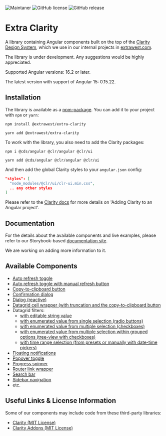 ![Maintaner](https://img.shields.io/badge/maintainer-extrawest.com-blue)
![GitHub license](https://img.shields.io/github/license/Naereen/StrapDown.js.svg)
![GitHub release](https://img.shields.io/github/package-json/v/extrawest/extra-clarity?filename=projects%2Fextra-clarity%2Fpackage.json)

# Extra Clarity

A library containing Angular components built on the top of the [Clarity Design System](https://clarity.design/),
which we use in our internal projects in [extrawest.com](https://extrawest.com).

The library is under development. Any suggestions would be highly appreciated.

Supported Angular versions: 16.2 or later.

The latest version with support of Angular 15: 0.15.22.

## Installation

The library is available as a [npm-package](https://www.npmjs.com/package/@extrawest/extra-clarity).
You can add it to your project with `npm` or `yarn`:

```shell
npm install @extrawest/extra-clarity

yarn add @extrawest/extra-clarity
```

To work with the library, you also need to add the Clarity packages:

```shell
npm i @cds/angular @clr/angular @clr/ui

yarn add @cds/angular @clr/angular @clr/ui
```

And then add the global Clarity styles to your `angular.json` config:

```json
"styles": [
  "node_modules/@clr/ui/clr-ui.min.css",
  .. any other styles
]
```

Please refer to the [Clarity docs](https://clarity.design/documentation/get-started)
for more details on 'Adding Clarity to an Angular project'.

## Documentation

For the details about the available components and live examples,
please refer to our Storybook-based [documentation site](https://extra-clarity-docs.web.app).

We are working on adding more information to it.

## Available Components

* [Auto refresh toggle](
  https://extra-clarity-docs.web.app/?path=/story/components-auto-refresh--auto-refresh-story)
* [Auto refresh toggle with manual refresh button](
  https://extra-clarity-docs.web.app/?path=/story/components-auto-refresh-group--auto-refresh-group-story)
* [Copy-to-clipboard button](
  https://extra-clarity-docs.web.app/?path=/docs/components-button-copy-to-clipboard--overview)
* [Confirmation dialog](
  https://extra-clarity-docs.web.app/?path=/story/components-confirmation-dialog--confirmation-dialog-story)
* [Dialog (reactive)](
  https://extra-clarity-docs.web.app/?path=/docs/components-dialog-overview--docs)
* [Datagrid cell wrapper (with truncation and the copy-to-clipboard button](
  https://extra-clarity-docs.web.app/?path=/docs/components-datagrid-cell-wrapper--overview)
* Datagrid filters:
  * [with editable string value](
    https://extra-clarity-docs.web.app/?path=/docs/components-datagrid-filters-string-filter--overview)
  * [with enumerated value from single selection (radio buttons)](
    https://extra-clarity-docs.web.app/?path=/docs/components-datagrid-filters-enum-single-value-filter--overview)
  * [with enumerated value from multiple selection (checkboxes)](
    https://extra-clarity-docs.web.app/?path=/docs/components-datagrid-filters-enum-multi-value-filter--overview)
  * [with enumerated value from multiple selection within grouped options (tree-view with checkboxes)](
    https://extra-clarity-docs.web.app/?path=/docs/components-datagrid-filters-enum-grouped-value-filter--overview)
  * [with time range selection (from presets or manually with date-time pickers)](
    https://extra-clarity-docs.web.app/?path=/docs/components-datagrid-filters-time-range-filter--overview)
* [Floating notifications](
  https://extra-clarity-docs.web.app/?path=/story/components-notification--notification-story)
* [Popover toggle](
  https://extra-clarity-docs.web.app/?path=/docs/components-popover-toggle--overview)
* [Progress spinner](
  https://extra-clarity-docs.web.app/?path=/story/components-progress-spinner--progress-spinner-story)
* [Router link wrapper](
  https://extra-clarity-docs.web.app/?path=/docs/components-router-link-wrapper--overview)
* [Search bar](
  https://extra-clarity-docs.web.app/?path=/docs/components-search-bar--overview)
* [Sidebar navigation](
  https://extra-clarity-docs.web.app/?path=/docs/components-sidebar-navigation--overview)
* etc.

## Useful Links & License Information

Some of our components may include code from these third-party libraries:
* [Clarity (MIT License)](https://github.com/vmware-clarity/ng-clarity)
* [Clarity Addons (MIT License)](https://github.com/porscheinformatik/clarity-addons)
